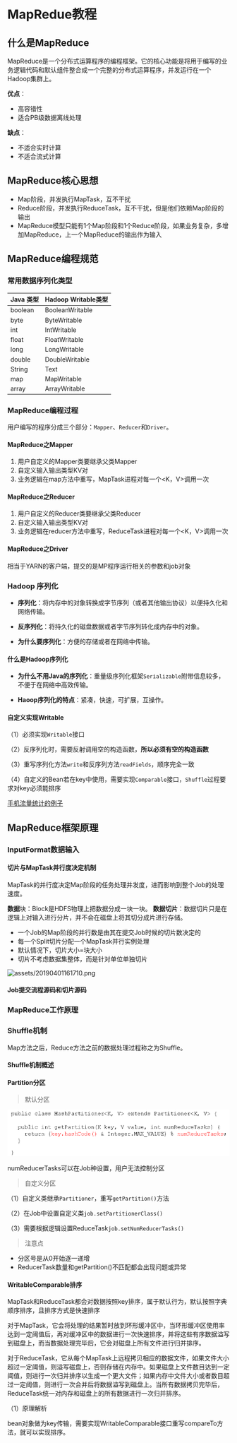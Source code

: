 # MapRedue教程

## 什么是MapReduce

MapReduce是一个分布式运算程序的编程框架。它的核心功能是将用于编写的业务逻辑代码和默认组件整合成一个完整的分布式运算程序，并发运行在一个Hadoop集群上。

**优点**：

- 高容错性
- 适合PB级数据离线处理

**缺点**：

- 不适合实时计算
- 不适合流式计算

## MapReduce核心思想

- Map阶段，并发执行MapTask，互不干扰
- Reduce阶段，并发执行ReduceTask，互不干扰，但是他们依赖Map阶段的输出
- MapReduce模型只能有1个Map阶段和1个Reduce阶段，如果业务复杂，多增加MapReduce，上一个MapReduce的输出作为输入

## MapReduce编程规范

### 常用数据序列化类型

| Java 类型 | Hadoop Writable类型 |
| --------- | ------------------- |
| boolean   | BooleanWritable     |
| byte      | ByteWritable        |
| int       | IntWritable         |
| float     | FloatWritable       |
| long      | LongWritable        |
| double    | DoubleWritable      |
| String    | Text                |
| map       | MapWritable         |
| array     | ArrayWritable       |

### MapReduce编程过程

用户编写的程序分成三个部分：`Mapper`、`Reducer`和`Driver`。

#### MapReduce之Mapper

1. 用户自定义的Mapper类要继承父类Mapper
2. 自定义输入输出类型KV对
3. 业务逻辑在map方法中重写，MapTask进程对每一个<K，V>调用一次

#### MapReduce之Reducer

1. 用户自定义的Reducer类要继承父类Reducer
2. 自定义输入输出类型KV对
3. 业务逻辑在reducer方法中重写，ReduceTask进程对每一个<K，V>调用一次

#### MapReduce之Driver

相当于YARN的客户端，提交的是MP程序运行相关的参数和job对象

### Hadoop 序列化

- **序列化**：将内存中的对象转换成字节序列（或者其他输出协议）以便持久化和网络传输。

- **反序列化**：将持久化的磁盘数据或者字节序列转化成内存中的对象。

- **为什么要序列化**：方便的存储或者在网络中传输。

#### 什么是Hadoop序列化

- **为什么不用Java的序列化**：重量级序列化框架`Serializable`附带信息较多，不便于在网络中高效传输。

- **Haoop序列化的特点**：紧凑，快速，可扩展，互操作。

#### 自定义实现Writable

（1）必须实现`Writable`接口

（2）反序列化时，需要反射调用空的构造函数，**所以必须有空的构造函数**

（3）重写序列化方法`write`和反序列方法`readFields`，顺序完全一致

（4）自定义的Bean若在key中使用，需要实现`Comparable`接口，`Shuffle`过程要求对key必须能排序

[手机流量统计的例子](https://github.com/fanling521/hadoop_demo)

## MapReduce框架原理

###  InputFormat数据输入

#### 切片与MapTask并行度决定机制

MapTask的并行度决定Map阶段的任务处理并发度，进而影响到整个Job的处理速度。

**数据**块：Block是HDFS物理上把数据分成一块一块。
**数据切片**：数据切片只是在逻辑上对输入进行分片，并不会在磁盘上将其切分成片进行存储。

- 一个Job的Map阶段的并行数是由其在提交Job时候的切片数决定的
- 每一个Split切片分配一个MapTask并行实例处理
- 默认情况下，切片大小=块大小
- 切片不考虑数据集整体，而是针对单位单独切片

![assets/20190401161710.png]()

#### Job提交流程源码和切片源码

### MapReduce工作原理

### Shuffle机制

Map方法之后，Reduce方法之前的数据处理过程称之为Shuffle。

#### Shuffle机制概述

#### Partition分区

> 默认分区

![](assets/20190401161711.png)

numReducerTasks可以在Job种设置，用户无法控制分区

> 自定义分区

（1）自定义类继承`Partitioner`，重写`getPartition()`方法

（2）在Job中设置自定义类`job.setPartitionerClass()`

（3）需要根据逻辑设置ReduceTask`job.setNumReducerTasks()`

> 注意点

- 分区号是从0开始逐一递增
- ReducerTask数量和getPartition()不匹配都会出现问题或异常

#### WritableComparable排序

MapTask和ReduceTask都会对数据按照key排序，属于默认行为，默认按照字典顺序排序，且排序方式是快速排序

对于MapTask，它会将处理的结果暂时放到环形缓冲区中，当环形缓冲区使用率达到一定阈值后，再对缓冲区中的数据进行一次快速排序，并将这些有序数据溢写到磁盘上，而当数据处理完毕后，它会对磁盘上所有文件进行归并排序。

对于ReduceTask，它从每个MapTask上远程拷贝相应的数据文件，如果文件大小超过一定阈值，则溢写磁盘上，否则存储在内存中。如果磁盘上文件数目达到一定阈值，则进行一次归并排序以生成一个更大文件；如果内存中文件大小或者数目超过一定阈值，则进行一次合并后将数据溢写到磁盘上。当所有数据拷贝完毕后，ReduceTask统一对内存和磁盘上的所有数据进行一次归并排序。

（1）原理解析

bean对象做为key传输，需要实现WritableComparable接口重写compareTo方法，就可以实现排序。

